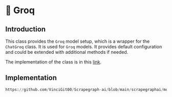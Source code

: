 # 🛒 Groq

## Introduction
This class provides the `Groq` model setup, which is a wrapper for the `ChatGroq` class. It is used for `Groq` models. It provides default configuration and could be extended with additional methods if needed.

The implementation of the class is in this [link](https://github.com/VinciGit00/Scrapegraph-ai/blob/main/scrapegraphai/models/groq.py).

## Implementation

```python reference title="Groq"
https://github.com/VinciGit00/Scrapegraph-ai/blob/main/scrapegraphai/models/groq.py
```
